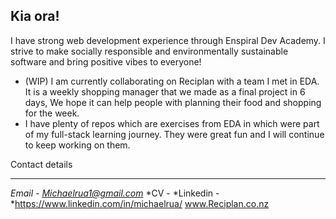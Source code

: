 Kia ora!
---

I have strong web development experience through Enspiral Dev Academy. I strive to make socially responsible and environmentally sustainable software and bring positive vibes to everyone!

- (WIP) I am currently collaborating on Reciplan with a team I met in EDA. It is a weekly shopping manager that we made as a final project in 6 days, We hope it can help people with planning their food and shopping for the week. 
- I have plenty of repos which are exercises from EDA in which were part of my full-stack learning journey. They were great fun and I will continue to keep working on them.

Contact details

---

*Email - Michaelrua1@gmail.com*
*CV - 
*Linkedin - *https://www.linkedin.com/in/michaelrua/
www.Reciplan.co.nz 


